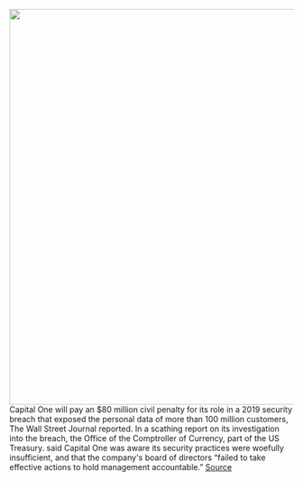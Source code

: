<img src='https://cdn.vox-cdn.com/thumbor/WXjFYNsk5RGS4_NwlYbYDTYlA4o=/0x0:5905x3994/1200x800/filters:focal(2750x2855:3694x3799)/cdn.vox-cdn.com/uploads/chorus_image/image/67174949/1223644105.jpg.0.jpg' width='700px' /><br/>
Capital One will pay an $80 million civil penalty for its role in a 2019 security breach that exposed the personal data of more than 100 million customers, The Wall Street Journal reported. In a scathing report on its investigation into the breach, the Office of the Comptroller of Currency, part of the US Treasury. said Capital One was aware its security practices were woefully insufficient, and that the company's board of directors “failed to take effective actions to hold management accountable.”
<a href='https://www.theverge.com/2020/8/8/21359761/capital-one-80-million-fine-2019-data-breach'> Source <a/>